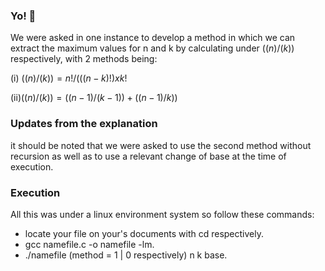 ### Yo! 🤖

We were asked in one instance to develop a method in which we can extract the maximum values for n and k by calculating under $((n)/(k))$ respectively, with 2 methods being:

(i) $((n)/(k)) = n!/(((n-k)!) x k!$

(ii)$((n)/(k)) = ((n-1)/(k-1)) + ((n-1)/k))$

### Updates from the explanation

it should be noted that we were asked to use the second method without recursion as well as to use a relevant change of base at the time of execution.

### Execution

All this was under a linux environment system so follow these commands:
 - locate your file on your's documents with cd respectively.
 - gcc namefile.c -o namefile -lm.
 - ./namefile (method = 1 | 0 respectively) n k base.
    
